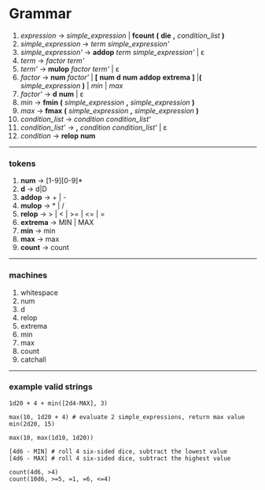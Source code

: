 # Grammar

1. _expression_ → _simple_expression_ | **fcount** **(** **die** **,** _condition_list_ **)**
2. _simple_expression_ → _term_ _simple_expression'_
3. _simple_expression'_ → **addop** _term_ _simple_expression'_ | ε
4. _term_ → _factor_ _term'_
5. _term'_ → **mulop** _factor_ _term'_ | ε
6. _factor_ → **num** _factor'_ | **[** **num** **d** **num** **addop** **extrema** **]** |**(** _simple_expression_ **)** | _min_ | _max_
7. _factor'_ → **d** **num** | ε
8. _min_ → **fmin** **(** _simple_expression_ **,** _simple_expression_ **)**
9. _max_ → **fmax** **(** _simple_expression_ **,** _simple_expression_ **)**
10. _condition_list_ → _condition_ _condition_list'_
11. _condition_list'_ → **,** _condition_ _condition_list'_ | ε
12. _condition_ → **relop** **num**
---

### tokens
1. **num** → \[1-9\]\[0-9\]*
2. **d** → d|D
3. **addop** → + | -
4. **mulop** → * | /
5. **relop** → > | < | >= | <= | =
6. **extrema** → MIN | MAX
7. **min** → min
8. **max** → max
9. **count** → count
---

### machines
1. whitespace
2. num
3. d
4. relop
5. extrema
6. min
7. max
8. count
9. catchall
---
### example valid strings

```
1d20 + 4 + min([2d4-MAX], 3)

max(10, 1d20 + 4) # evaluate 2 simple_expressions, return max value
min(2d20, 15)

max(10, max(1d10, 1d20))

[4d6 - MIN] # roll 4 six-sided dice, subtract the lowest value
[4d6 - MAX] # roll 4 six-sided dice, subtract the highest value

count(4d6, >4)
count(10d6, >=5, =1, =6, <=4)
```

